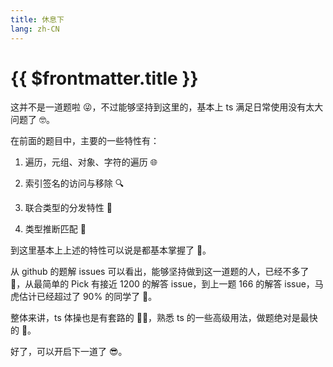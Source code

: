 ```yaml
---
title: 休息下
lang: zh-CN
---
```


# {{ $frontmatter.title }}

这并不是一道题啦 😜，不过能够坚持到这里的，基本上 ts 满足日常使用没有太大问题了 🤓。

在前面的题目中，主要的一些特性有：

1. 遍历，元组、对象、字符的遍历 🌐

2. 索引签名的访问与移除 🔍

3. 联合类型的分发特性 🤝

4. 类型推断匹配 🤖

到这里基本上上述的特性可以说是都基本掌握了 💪。

从 github 的题解 issues 可以看出，能够坚持做到这一道题的人，已经不多了 🤨，从最简单的 Pick 有接近 1200 的解答 issue，到上一题 166 的解答 issue，马虎估计已经超过了 90% 的同学了 🤯。

整体来讲，ts 体操也是有套路的 🤹‍♂️，熟悉 ts 的一些高级用法，做题绝对是最快的 🚀。

好了，可以开启下一道了 😎。
